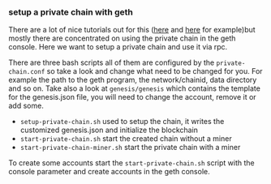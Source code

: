 ### setup a private chain with geth

There are a lot of nice tutorials out for this ([here](https://lightrains.com/blogs/setup-local-ethereum-blockchain-private-testnet) and [here](http://www.skychain.com.au/skychain-blockchain-australia/2016/5/8/creating-a-private-chain-blockchain-testnet-with-geth-ethereum) for example)but mostly there are concentrated on using the private chain in the geth console. Here we want to setup a private chain and use it via rpc.

There are three bash scripts all of them are configured by the `private-chain.conf` so take a look and change what need to be changed for you. For example the path to the geth program, the network/chainid, data directory and so on. Take also a look at `genesis/genesis` which contains the template for the genesis.json file, you will need to change the account, remove it or add some.

* `setup-private-chain.sh` used to setup the chain, it writes the customized genesis.json and initialize the blockchain
* `start-private-chain.sh` start the created chain without a miner
* `start-private-chain-miner.sh` start the private chain with a miner

To create some accounts start the `start-private-chain.sh` script with the console parameter and create accounts in the geth console.